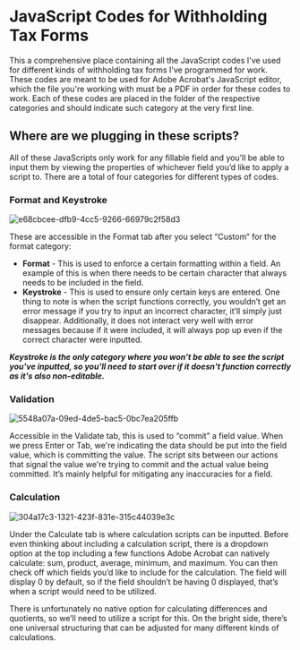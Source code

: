 # JavaScript Codes for Withholding Tax Forms
This a comprehensive place containing all the JavaScript codes I've used for different kinds of withholding tax forms I've programmed for work. These codes are meant to be used for Adobe Acrobat's JavaScript editor, which the file you're working with must be a PDF in order for these codes to work. Each of these codes are placed in the folder of the respective categories and should indicate such category at the very first line. 

## Where are we plugging in these scripts?

All of these JavaScripts only work for any fillable field and you’ll be able to input them by viewing the properties of whichever field you’d like to apply a script to. There are a total of four categories for different types of codes.

### Format and Keystroke

![e68cbcee-dfb9-4cc5-9266-66979c2f58d3](https://user-images.githubusercontent.com/101081243/189311224-c002f1fc-e8ef-4214-9f7e-8374b2dd8e77.png)

These are accessible in the Format tab after you select “Custom” for the format category:

* **Format** - This is used to enforce a certain formatting within a field. An example of this is when there needs to be certain character that always needs to be included in the field. 
* **Keystroke** - This is used to ensure only certain keys are entered. One thing to note is when the script functions correctly, you wouldn’t get an error message if you try to input an incorrect character, it’ll simply just disappear. Additionally, it does not interact very well with error messages because if it were included, it will always pop up even if the correct character were inputted.

**_Keystroke is the only category where you won't be able to see the script you've inputted, so you'll need to start over if it doesn't function correctly as it's also non-editable._**

### Validation

![5548a07a-09ed-4de5-bac5-0bc7ea205ffb](https://user-images.githubusercontent.com/101081243/189312289-c1b72018-b372-4561-b970-8e1fb84115db.png)

Accessible in the Validate tab, this is used to “commit” a field value. When we press Enter or Tab, we're indicating the data should be put into the field value, which is committing the value. The script sits between our actions that signal the value we're trying to commit and the actual value being committed. It’s mainly helpful for mitigating any inaccuracies for a field. 

### Calculation

![304a17c3-1321-423f-831e-315c44039e3c](https://user-images.githubusercontent.com/101081243/189312516-65bdd98d-5a0a-4334-8cf3-a92a3b4e24c4.png)

Under the Calculate tab is where calculation scripts can be inputted. Before even thinking about including a calculation script, there is a dropdown option at the top including a few functions Adobe Acrobat can natively calculate: sum, product, average, minimum, and maximum. You can then check off which fields you’d like to include for the calculation. The field will display 0 by default, so if the field shouldn’t be having 0 displayed, that’s when a script would need to be utilized. 

There is unfortunately no native option for calculating differences and quotients, so we’ll need to utilize a script for this. On the bright side, there’s one universal structuring that can be adjusted for many different kinds of calculations. 
